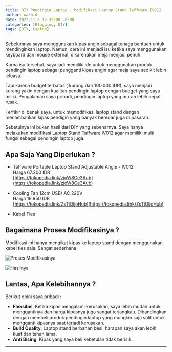 ```yaml
---
title: DIY Pendingin Laptop - Modifikasi Laptop Stand Taffware IV012
author: wakhid
date: 2022-11-5 12:32:00 -0500
categories: [Blogging, DIY]
tags: [DIY, Laptop]
---
```


Sebelumnya saya menggunakan kipas angin sebagai tenaga bantuan untuk mendinginkan laptop. Namun, cara ini menjadi isu ketika saya menggunakan keyboard dan mouse external, dikarenakan meja menjadi penuh.

Karna isu tersebut, saya jadi memiliki ide untuk menggunakan produk pendingin laptop sebagai pengganti kipas angin agar meja saya sedikit lebih leluasa.

Tapi karena budget terbatas ( kurang dari 100.000 IDR), saya menjadi kurang yakin dengan kualitas pendingin laptop dengan budget yang saya miliki. Pengalaman saya pribadi, pendingin laptop yang murah lebih cepat rusak.

Terfikir di benak saya, untuk memodifikasi laptop stand dengan menambahkan kipas pendigin yang banyak beredar juga di pasaran.

Sebetulnya ini bukan hasil dari DIY yang sebenarnya. Saya hanya melakukan modifikasi Laptop Stand Taffware IV012 agar memiliki multi fungsi sebagai pendingin laptop juga.


## Apa Saja Yang Diperlukan ?
- Taffware Portable Laptop Stand Adjustable Angle - IV012
  <br> Harga 67.200 IDR
  <br> [https://tokopedia.link/zjoW8Ce3Aub](https://tokopedia.link/zjoW8Ce3Aub)

- Cooling Fan 12cm USB/ AC 220V
  <br> Harga 19.950 IDR
  <br> [https://tokopedia.link/ZsTiQljoHub](https://tokopedia.link/ZsTiQljoHub)

- Kabel Ties

## Bagaimana Proses Modifikasinya ?
Modifikasi ini hanya mengikat kipas ke laptop stand dengan menggunakan kabel ties saja. Sangat sederhana.

![Proses Modifikasinya](https://storage.wakhid.com/img/wakhidcom-diy-pendingin-laptop-002.png)



![Hasilnya](https://storage.wakhid.com/img/wakhidcom-diy-pendingin-laptop-0031.png)




## Lantas, Apa Kelebihannya ?
Berikut  opini saya pribadi :
- **Fleksibel**, Ketika kipas mengalami kerusakan, saya lebih mudah untuk menggantinya dan harga kipasnya juga sangat terjangkau. Dibandingkan dengan membeli produk pendingin laptop yang mungkin saja sulit untuk mengganti kipasnya saat terjadi kerusakan.
- **Build Quality**, Laptop stand berbahan besi, harapan saya akan lebih kuat dan tahan lama.
- **Anti Bising**, Kipas yang saya beli kebetulan tidak berisik.

---